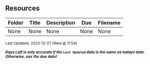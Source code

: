## Resources

| Folder | Title | Description | Due | Filename |
|-----|-----|-----|-----|-----|
| None | None | None | None | None |

<sup>Last Updated: 2023-12-27 (Wed @ 11:54)</sup> 

<sup>***Days Left is only accurate if the `Last Updated` date is the same as todays date. Otherwise, use the due date!***</sup> 